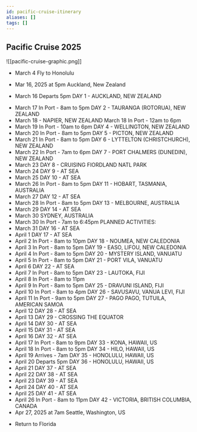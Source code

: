 ```yaml
---
id: pacific-cruise-itinerary
aliases: []
tags: []
---
```


## Pacific Cruise 2025

![[pacific-cruise-graphic.png]]

- March 4 Fly to Honolulu
* Mar 16, 2025 at 5pm Auckland, New Zealand
-  March 16 Departs 5pm DAY 1 - AUCKLAND, NEW ZEALAND
* March 17 In Port - 8am to 5pm DAY 2 - TAURANGA (ROTORUA), NEW ZEALAND
* March 18 - NAPIER, NEW ZEALAND March 18 In Port - 12am to 6pm
* March 19 In Port - 10am to 6pm DAY 4 - WELLINGTON, NEW ZEALAND
* March 20 In Port - 8am to 5pm DAY 5 - PICTON, NEW ZEALAND
* March 21 In Port - 8am to 5pm DAY 6 - LYTTELTON (CHRISTCHURCH), NEW ZEALAND
* March 22 In Port - 7am to 6pm DAY 7 - PORT CHALMERS (DUNEDIN), NEW ZEALAND
* March 23 DAY 8 - CRUISING FIORDLAND NATL PARK
* March 24 DAY 9 - AT SEA
* March 25 DAY 10 - AT SEA
* March 26 In Port - 8am to 5pm DAY 11 - HOBART, TASMANIA, AUSTRALIA
* March 27 DAY 12 - AT SEA
* March 28 In Port - 8am to 5pm DAY 13 - MELBOURNE, AUSTRALIA
* March 29 DAY 14 - AT SEA
* March 30   SYDNEY, AUSTRALIA
* March 30 In Port - 7am to 6:45pm PLANNED ACTIVITIES:
* March 31 DAY 16 - AT SEA
* April 1 DAY 17 - AT SEA
* April 2 In Port - 8am to 10pm DAY 18 - NOUMEA, NEW CALEDONIA
* April 3 In Port - 8am to 5pm DAY 19 - EASO, LIFOU, NEW CALEDONIA
* April 4 In Port - 8am to 5pm DAY 20 - MYSTERY ISLAND, VANUATU
* April 5 In Port - 8am to 5pm DAY 21 - PORT VILA, VANUATU
* April 6 DAY 22 - AT SEA
* April 7 In Port - 8am to 5pm DAY 23 - LAUTOKA, FIJI
* April 8 In Port - 8am to 11pm
* April 9 In Port - 8am to 5pm DAY 25 - DRAVUNI ISLAND, FIJI
* April 10 In Port - 8am to 4pm DAY 26 - SAVUSAVU, VANUA LEVI, FIJI
* April 11 In Port - 9am to 5pm DAY 27 - PAGO PAGO, TUTUILA, AMERICAN SAMOA
* April 12 DAY 28 - AT SEA
* April 13 DAY 29 - CROSSING THE EQUATOR
* April 14 DAY 30 - AT SEA
* April 15 DAY 31 - AT SEA
* April 16 DAY 32 - AT SEA
* April 17 In Port - 8am to 9pm DAY 33 - KONA, HAWAII, US
* April 18 In Port - 8am to 5pm DAY 34 - HILO, HAWAII, US
* April 19 Arrives - 7am DAY 35 - HONOLULU, HAWAII, US
* April 20 Departs 5pm DAY 36 - HONOLULU, HAWAII, US
* April 21 DAY 37 - AT SEA
* April 22 DAY 38 - AT SEA
* April 23 DAY 39 - AT SEA
* April 24 DAY 40 - AT SEA
* April 25 DAY 41 - AT SEA
* April 26 In Port - 8am to 11pm DAY 42 - VICTORIA, BRITISH COLUMBIA, CANADA
* Apr 27, 2025 at 7am Seattle, Washington, US
- Return to Florida



